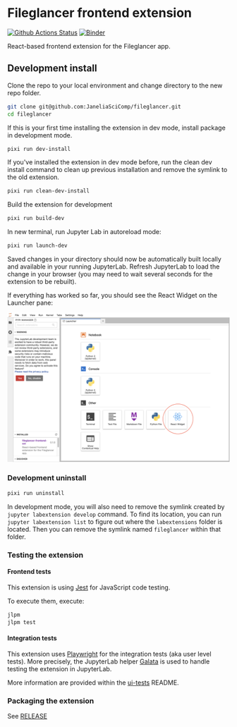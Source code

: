 # Fileglancer frontend extension

[![Github Actions Status](https://github.com/JaneliaSciComp/fileglancer/workflows/Build/badge.svg)](https://github.com/JaneliaSciComp/fileglancer/actions/workflows/build.yml)
[![Binder](https://mybinder.org/badge_logo.svg)](https://mybinder.org/v2/gh/JaneliaSciComp/fileglancer/main?urlpath=lab)

React-based frontend extension for the Fileglancer app.

## Development install

Clone the repo to your local environment and change directory to the new repo folder.

```bash
git clone git@github.com:JaneliaSciComp/fileglancer.git
cd fileglancer
```

If this is your first time installing the extension in dev mode, install package in development mode.

```bash
pixi run dev-install
```

If you've installed the extension in dev mode before, run the clean dev install command to clean up previous installation and remove the symlink to the old extension.

```bash
pixi run clean-dev-install
```

Build the extension for development

```bash
pixi run build-dev
```

In new terminal, run Jupyter Lab in autoreload mode:

```bash
pixi run launch-dev
```

Saved changes in your directory should now be automatically built locally and available in your running JupyterLab. Refresh JupyterLab to load the change in your browser (you may need to wait several seconds for the extension to be rebuilt).

If everything has worked so far, you should see the React Widget on the Launcher pane:

![Screenshot of the JupyterLab Launcher panel. In the bottom section, titled "Other", the square tile with the title "React Widget" is circled](./assets/img/JupyterLab-launcher.png)

### Development uninstall

```bash
pixi run uninstall
```

In development mode, you will also need to remove the symlink created by `jupyter labextension develop`
command. To find its location, you can run `jupyter labextension list` to figure out where the `labextensions`
folder is located. Then you can remove the symlink named `fileglancer` within that folder.

### Testing the extension

#### Frontend tests

This extension is using [Jest](https://jestjs.io/) for JavaScript code testing.

To execute them, execute:

```sh
jlpm
jlpm test
```

#### Integration tests

This extension uses [Playwright](https://playwright.dev/docs/intro) for the integration tests (aka user level tests).
More precisely, the JupyterLab helper [Galata](https://github.com/jupyterlab/jupyterlab/tree/master/galata) is used to handle testing the extension in JupyterLab.

More information are provided within the [ui-tests](./ui-tests/README.md) README.

### Packaging the extension

See [RELEASE](RELEASE.md)
